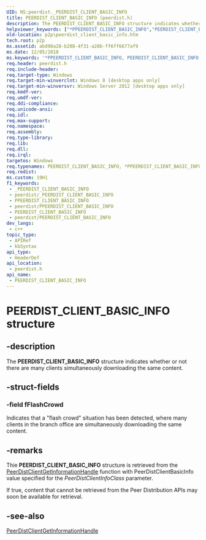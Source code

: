 ```yaml
---
UID: NS:peerdist._PEERDIST_CLIENT_BASIC_INFO
title: PEERDIST_CLIENT_BASIC_INFO (peerdist.h)
description: The PEERDIST_CLIENT_BASIC_INFO structure indicates whether or not there are many clients simultaneously downloading the same content.
helpviewer_keywords: ["*PPEERDIST_CLIENT_BASIC_INFO","PEERDIST_CLIENT_BASIC_INFO","PEERDIST_CLIENT_BASIC_INFO structure [Peer Networking]","PPEERDIST_CLIENT_BASIC_INFO","PPEERDIST_CLIENT_BASIC_INFO structure pointer [Peer Networking]","p2p.peerdist_client_basic_info","peerdist/PEERDIST_CLIENT_BASIC_INFO","peerdist/PPEERDIST_CLIENT_BASIC_INFO"]
old-location: p2p\peerdist_client_basic_info.htm
tech.root: p2p
ms.assetid: abd98a28-b208-4f31-a28b-ff6ff6677af9
ms.date: 12/05/2018
ms.keywords: '*PPEERDIST_CLIENT_BASIC_INFO, PEERDIST_CLIENT_BASIC_INFO, PEERDIST_CLIENT_BASIC_INFO structure [Peer Networking], PPEERDIST_CLIENT_BASIC_INFO, PPEERDIST_CLIENT_BASIC_INFO structure pointer [Peer Networking], p2p.peerdist_client_basic_info, peerdist/PEERDIST_CLIENT_BASIC_INFO, peerdist/PPEERDIST_CLIENT_BASIC_INFO'
req.header: peerdist.h
req.include-header: 
req.target-type: Windows
req.target-min-winverclnt: Windows 8 [desktop apps only]
req.target-min-winversvr: Windows Server 2012 [desktop apps only]
req.kmdf-ver: 
req.umdf-ver: 
req.ddi-compliance: 
req.unicode-ansi: 
req.idl: 
req.max-support: 
req.namespace: 
req.assembly: 
req.type-library: 
req.lib: 
req.dll: 
req.irql: 
targetos: Windows
req.typenames: PEERDIST_CLIENT_BASIC_INFO, *PPEERDIST_CLIENT_BASIC_INFO
req.redist: 
ms.custom: 19H1
f1_keywords:
 - _PEERDIST_CLIENT_BASIC_INFO
 - peerdist/_PEERDIST_CLIENT_BASIC_INFO
 - PPEERDIST_CLIENT_BASIC_INFO
 - peerdist/PPEERDIST_CLIENT_BASIC_INFO
 - PEERDIST_CLIENT_BASIC_INFO
 - peerdist/PEERDIST_CLIENT_BASIC_INFO
dev_langs:
 - c++
topic_type:
 - APIRef
 - kbSyntax
api_type:
 - HeaderDef
api_location:
 - peerdist.h
api_name:
 - PEERDIST_CLIENT_BASIC_INFO
---
```


# PEERDIST_CLIENT_BASIC_INFO structure


## -description

The <b>PEERDIST_CLIENT_BASIC_INFO</b> structure indicates whether or not there are many clients simultaneously downloading the same content.

## -struct-fields

### -field fFlashCrowd

Indicates that a "flash crowd" situation has been detected, where many clients in the branch office are simultaneously downloading the same content.

## -remarks

Thie <b>PEERDIST_CLIENT_BASIC_INFO</b> structure is retrieved from the <a href="https://docs.microsoft.com/windows/desktop/api/peerdist/nf-peerdist-peerdistclientgetinformationbyhandle">PeerDistClientGetInformationHandle</a> function with PeerDistClientBasicInfo value specified for the <i>PeerDistClientInfoClass</i> parameter.

If true,  content that cannot be retrieved from the Peer Distribution APIs may soon be available for retrieval.

## -see-also

<a href="https://docs.microsoft.com/windows/desktop/api/peerdist/nf-peerdist-peerdistclientgetinformationbyhandle">PeerDistClientGetInformationHandle</a>


